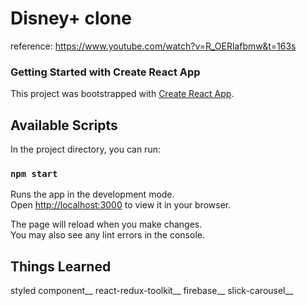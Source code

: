 # Disney+ clone
reference: https://www.youtube.com/watch?v=R_OERlafbmw&t=163s
### Getting Started with Create React App

This project was bootstrapped with [Create React App](https://github.com/facebook/create-react-app).

## Available Scripts

In the project directory, you can run:

### `npm start`

Runs the app in the development mode.\
Open [http://localhost:3000](http://localhost:3000) to view it in your browser.

The page will reload when you make changes.\
You may also see any lint errors in the console.

## Things Learned
styled component__
react-redux-toolkit__
firebase__
slick-carousel__
